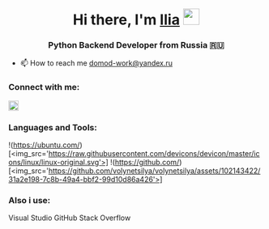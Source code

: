 <h1 align="center">Hi there, I'm <a href="https://github.com/volynetsilya" target="_blank">Ilia</a> 
<img src="https://github.com/blackcater/blackcater/raw/main/images/Hi.gif" height="32"/></h1>
<h3 align="center">Python Backend Developer from Russia 🇷🇺</h3>

- 📫 How to reach me domod-work@yandex.ru

### Connect with me:
[<img src='https://cdn.jsdelivr.net/npm/simple-icons@3.0.1/icons/telegram.svg' alt='telegram' height='20'>](@volilya)  

### Languages and Tools:
!(https://ubuntu.com/)[<img_src='https://raw.githubusercontent.com/devicons/devicon/master/icons/linux/linux-original.svg'>]
!(https://github.com/)[<img_src='https://github.com/volynetsilya/volynetsilya/assets/102143422/31a2e198-7c8b-49a4-bbf2-99d10d86a426'>]
### Also i use:
Visual Studio GitHub Stack Overflow 
